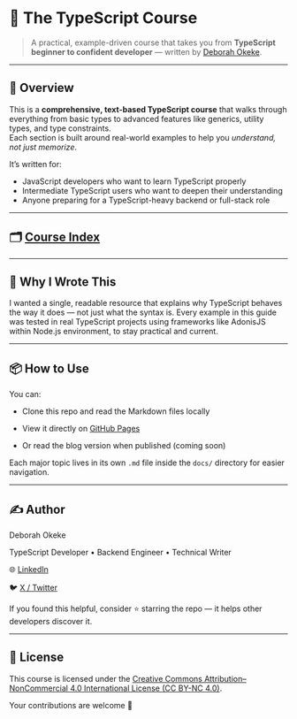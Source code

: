 # 🧠 The TypeScript Course

> A practical, example-driven course that takes you from **TypeScript beginner to confident developer** — written by [Deborah Okeke](https://www.linkedin.com/in/debeemedia).

---

## 📘 Overview

This is a **comprehensive, text-based TypeScript course** that walks through everything from basic types to advanced features like generics, utility types, and type constraints.  
Each section is built around real-world examples to help you _understand, not just memorize_.

It’s written for:

- JavaScript developers who want to learn TypeScript properly
- Intermediate TypeScript users who want to deepen their understanding
- Anyone preparing for a TypeScript-heavy backend or full-stack role

---

## 🗂️ [Course Index](./_sidebar.md)

---

## 🧩 Why I Wrote This

I wanted a single, readable resource that explains why TypeScript behaves the way it does — not just what the syntax is.
Every example in this guide was tested in real TypeScript projects using frameworks like AdonisJS within Node.js environment, to stay practical and current.

---

## 📦 How to Use

You can:

- Clone this repo and read the Markdown files locally

- View it directly on [GitHub Pages](https://debeemedia.github.io/typescript-course/)

- Or read the blog version when published (coming soon)

Each major topic lives in its own `.md` file inside the `docs/` directory for easier navigation.

---

## ✍️ Author

Deborah Okeke

TypeScript Developer • Backend Engineer • Technical Writer

🌐 [LinkedIn](https://www.linkedin.com/in/debeemedia)

🐦 [X / Twitter](https://www.x.com/debeemedia)

If you found this helpful, consider ⭐ starring the repo — it helps other developers discover it.

---

## 🧭 License

This course is licensed under the [Creative Commons Attribution–NonCommercial 4.0 International License (CC BY-NC 4.0)](https://creativecommons.org/licenses/by-nc/4.0/).

Your contributions are welcome 🤝

